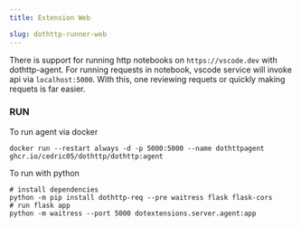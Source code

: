 ```yaml
---
title: Extension Web

slug: dothttp-runner-web
---
```


There is support for running http notebooks on `https://vscode.dev` with dothttp-agent. For running requests in notebook, vscode service will invoke api via `localhost:5000`.  With this, one reviewing requets or quickly making requets is far easier.

### RUN
To run agent via docker 

```shell
docker run --restart always -d -p 5000:5000 --name dothttpagent ghcr.io/cedric05/dothttp/dothttp:agent
```

To run with python 

```shell
# install dependencies
python -m pip install dothttp-req --pre waitress flask flask-cors
# run flask app
python -m waitress --port 5000 dotextensions.server.agent:app
```